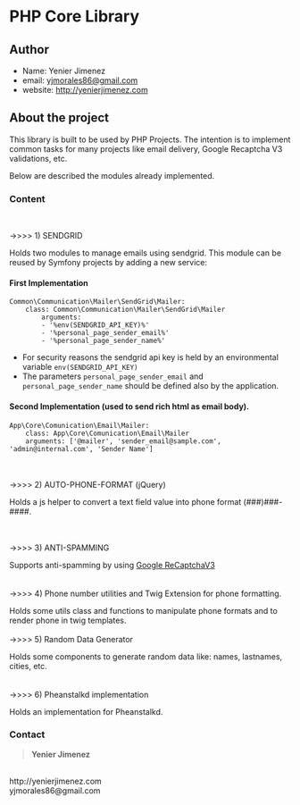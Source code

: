 # PHP Core Library

## Author

- Name: Yenier Jimenez
- email: yjmorales86@gmail.com
- website: http://yenierjimenez.com

## About the project

This library is built to be used by PHP Projects. The intention is to implement common 
tasks for many projects like email delivery, Google Recaptcha V3 validations, etc.


Below are described the modules already implemented.

### Content

<br>

->>>> 1) SENDGRID


Holds two modules to manage emails using sendgrid. This module can be reused
by Symfony projects by adding a new service:

#### First Implementation
    Common\Communication\Mailer\SendGrid\Mailer:
        class: Common\Communication\Mailer\SendGrid\Mailer
            arguments:
            - '%env(SENDGRID_API_KEY)%'
            - '%personal_page_sender_email%'
            - '%personal_page_sender_name%'
    
 - For security reasons the sendgrid api key is held by an environmental variable `env(SENDGRID_API_KEY)`
 - The parameters `personal_page_sender_email` and `personal_page_sender_name` should be defined also by the application.


#### Second Implementation (used to send rich html as email body).
    App\Core\Comunication\Email\Mailer:
        class: App\Core\Comunication\Email\Mailer
        arguments: ['@mailer', 'sender_email@sample.com', 'admin@internal.com', 'Sender Name']


<br>
<br>
->>>> 2) AUTO-PHONE-FORMAT (jQuery)

Holds a js helper to convert a text field value into phone format (###)###-####.

<br>
<br>
->>>> 3) ANTI-SPAMMING

Supports anti-spamming by using [Google ReCaptchaV3](https://developers.google.com/recaptcha/docs/v3)
<br>
<br>
<br>
->>>> 4) Phone number utilities and Twig Extension for phone formatting.

Holds some utils class and functions to manipulate phone formats and to render phone in twig templates.
<br>
<br>
->>>> 5) Random Data Generator

Holds some components to generate random data like: names, lastnames, cities, etc.  
<br>
<br>
->>>> 6) Pheanstalkd implementation

Holds an implementation for Pheanstalkd.


### Contact

> **Yenier Jimenez**
<br>
http://yenierjimenez.com
<br>
yjmorales86@gmail.com
